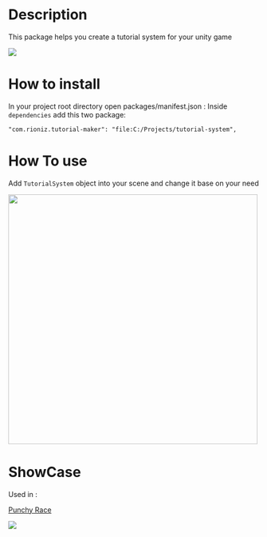 # Description

This package helps you create a tutorial system for your unity game

![](https://github.com/uchar/Tutorial-Maker/blob/main/README%20Files/help.gif )

# How to install

In your project root directory open packages/manifest.json :
Inside `dependencies` add this two package:

```
"com.rioniz.tutorial-maker": "file:C:/Projects/tutorial-system",
```

# How To use

Add `TutorialSystem` object into your scene and change it base on your need

<img src="https://github.com/uchar/Tutorial-Maker/blob/main/README%20Files/screenshot1.jpg" width="500" />


# ShowCase

Used in :

[Punchy Race](https://play.google.com/store/apps/details?id=com.dopamine.punchyrace3d&hl=en&gl=US) 

![](https://github.com/uchar/Tutorial-Maker/blob/main/README%20Files/showcase.gif)


